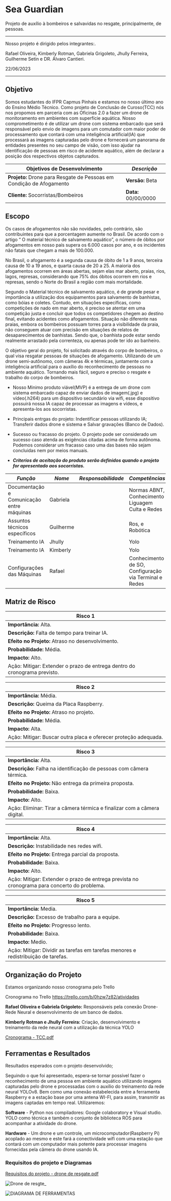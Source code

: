 # Sea Guardian

Projeto de auxílio à bombeiros e salvavidas no resgate, principalmente, de pessoas.

---

Nosso projeto é dirigido pelos integrantes:.

Rafael Oliveira, Kimberly Rotman, Gabriela Grigoleto, Jhully Ferreira, Guilherme Setin
e DR. Álvaro Cantieri.

22/06/2023

---

## Objetivo

   Somos estudantes do IFPR Capmus Pinhais e estamos no nosso último ano do Ensino Médio Técnico. Como projeto de Conclusão de Curoso(TCC) nós nos propomos em parceria com as Oficinas 2.0 a fazer um drone de monitoramento em ambientes com superfície aquática. Nosso comprometimento é de utilizar um drone com sistema embarcado que será responsável pelo envio de imagens para um comutador com maior poder de processamento que contará com uma inteligência artificial(IA) que processará as imagens capturadas pelo drone e fornecerá um panorama de entidades presentes no seu campo de visão, com isso ajudar na identificação de pessoas em risco de acidente aquático, além de declarar a posição dos respectivos objetos capturados.

| __Objetivos de Desenvolvimento__ | _Descrição_ |
| --- | --- |
| __Projeto:__ Drone para Resgate de Pessoas em Condição de Afogamento | __Versão:__ Beta |
| __Cliente:__ Socorristas/Bombeiros | __Data:__ 00/00/0000 |

## Escopo

Os casos de afogamentos não são novidades, pelo contrário, são contribuintes para que a porcentagem aumente no Brasil. De acordo com o artigo “ O material técnico de salvamento aquático”, o número de óbitos por afogamentos em nosso país supera os 6.000 casos por ano, e os incidentes não fatais que chegam a mais de 100.000. 

No Brasil, o afogamento é a segunda causa de óbito de 1 a 9 anos, terceira causa de 10 a 19 anos, e quarta causa de 20 a 25. A maioria dos afogamentos ocorrem em áreas abertas, sejam elas mar aberto, praias, rios, lagos, represas, considerando que 75% dos óbitos ocorrem em rios e represas, sendo o Norte do Brasil a região com mais mortalidade. 

Segundo o Material técnico de salvamento aquático, é de grande pesar e importância a utilização dos equipamentos para salvamento de banhistas, como bóias e coletes. Contudo, em situações específicas, como competições de nado em mar aberto, é preciso se atentar em uma competição justa e concluir que todos os competidores chegem ao destino final, evitando acidentes como afogamentos. Situação não diferente nas praias, embora os bombeiros possuam torres para a visibilidade da praia, não conseguem atuar com precisão em situações de relatos de desaparecimentos de banhistas. Sendo que, o banhista pode estar sendo realmente arrastado pela correnteza, ou apenas pode ter ido ao banheiro.  

O objetivo geral do projeto, foi solicitado através do corpo de bombeiros, o qual visa resgatar pessoas de situações de afogamento. Utilizando de um drone semi-autônomo, com câmeras 4k e térmicas, juntamente com a inteligência artificial para o auxílio do reconhecimento de pessoas no ambiente aquático. Tornando mais fácil, seguro e preciso o resgate e trabalho do corpo de bombeiros. 


   * Nosso Minimo produto viável(MVP) é a entrega de um drone com sistema embarcado capaz de enviar dados de imagem(.jpg) e vídeo(.h264) para um dispositivo secundário via wifi, esse dispositivo possuirá nossa IA capaz de processar as imagens e vídeos, e apresenta-los aos socorristas.
  
   * Principais entrgas do projeto: Indentificar pessoas utilizando IA; Transferir dados drone e sistema e Salvar gravações (Banco de Dados).

   * Sucesso ou fracasso do projeto. O projeto pode ser considerado um sucesso caso atenda as exigências citadas acima de forma autônoma. Podemos considerar um fracasso caso uma das bases não sejam concluidas nem por meios manuais.

   * ***Criterios de aceitação do produto serão definidos quando o projeto for apresentado aos socorristas.***

|**_Função_**|**_Nome_**|**_Responsabilidade_**|**_Competências_**|
|---|---|---|---|
|Documentação e Comunicação entre máquinas|Gabriela||Normas ABNT, Conhecimento Liguagem Culta e Redes |
|Assuntos técnicos específicos|Guilherme|| Ros, e Robótica|
|Treinamento IA|Jhully|| Yolo|
|Treinamento IA|Kimberly|| Yolo|
|Configurações das Máquinas|Rafael||Conhecimento de SO, Configuração via Terminal e Redes|

## Matriz de Risco

| __Risco 1__ |
| --- |
| __Importância:__ Alta. |
| __Descrição:__ Falta de tempo para treinar IA. |
| __Efeito no Projeto:__ Atraso no desenvolvimento. |
| __Probabilidade:__ Média. |
| __Impacto:__ Alto. |
| Ação: Mitigar: Extender o prazo de entrega dentro do cronograma previsto. |


| __Risco 2__ |
| --- |
| __Importância:__ Média. |
| __Descrição:__ Queima da Placa Raspberry. |
| __Efeito no Projeto:__ Atraso no projeto. |
| __Probabilidade:__ Média. |
| __Impacto:__ Alta. |
| Ação: Mitigar: Buscar outra placa e oferecer proteção adequada. |


| __Risco 3__ |
| --- |
| __Importância:__ Alta. |
| __Descrição:__ Falha na identificação de pessoas com câmera térmica. |
| __Efeito no Projeto:__ Não entrega da primeira proposta. |
| __Probabilidade:__ Baixa. |
| __Impacto:__ Alto. |
| Ação: Eliminar: Tirar a câmera térmica e finalizar com a câmera digital. |


| __Risco 4__ |
| --- |
| __Importância:__ Alta. |
| __Descrição:__ Instabilidade nes redes wifi. |
| __Efeito no Projeto:__ Entrega parcial da proposta. |
| __Probabilidade:__ Baixa. | 
| __Impacto:__ Alto. |
| Ação: Mitigar: Extender o prazo de entrega prevista no cronograma para concerto do problema. |


| __Risco 5__ |
| --- |
| __Importância:__ Media. |
| __Descrição:__ Excesso de trabalho para a equipe. |
| __Efeito no Projeto:__ Progresso lento. |
| __Probabilidade:__ Baixa. |
| __Impacto:__ Medio. |
| Ação: Mitigar: Dividir as tarefas em tarefas menores e redistribuição de tarefas. |

## Organização do Projeto

Estamos organizando nosso cronograma pelo Trello

Cronograma no Trello https://trello.com/b/0hzw7z82/atividades

   **Rafael Oliveira e Gabriela Grigoleto:** Responsáveis pela conexão Drone-Rede Neural e desenvolvimento de um banco de dados.

   **Kimberly Rotman e Jhully Ferreira:** Criação, desenvolvimento e treinamento da rede neural com a utilização da técnica YOLO

[Cronograma -  TCC.pdf](https://github.com/Rafael-121/Rafael-121/files/11916023/Cronograma.-.TCC.pdf)


## Ferramentas e Resultados

Resultados esperados com o projeto desenvolvido;

Seguindo o que foi apresentado, espera-se tornar possível fazer o reconhecimento de uma pessoa em ambiente aquático utilizando imagens capturadas pelo drone e processadas com o auxílio do treinamento da rede neural YOLOv8. Bem como uma conexão estabelecida entre a ferramenta Raspberry e a estação base por uma antena WI-FI, para assim, transmitir as imagens captadas em tempo real. Utilizaremos:

 __Software__ - Python nos compiladores: Google colaboratory e Visual studio. YOLO como técnica e também o conjunto de biblioteca ROS para acompanhar a atividade do drone.

__Hardware__ - Um drone e um controle, um microcomputador(Raspberry Pi) acoplado ao mesmo e este fará a conectividade wifi com uma estação que contará com um computador mais potente para processar imagens fornecidas pela câmera do drone usando IA.

### Requisitos do projeto e Diagramas

[Requisitos do projeto - drone de resgate.pdf](https://github.com/Rafael-121/Rafael-121/files/11962295/Requisitos.do.projeto.-.drone.de.resgate.pdf)

![Drone de resgte_](https://github.com/Rafael-121/Rafael-121/assets/137511020/7eebe1b4-e629-426b-83d6-12aa763c6d03)

![DIAGRAMA DE FERRAMENTAS ](https://github.com/Rafael-121/Rafael-121/assets/137511020/4dcc0f06-4aa4-45c5-b56c-1fc4c807c7a4)

<!---
Rafael-121/Rafael-121 is a ✨ special ✨ repository because its `README.md` (this file) appears on your GitHub profile.
You can click the Preview link to take a look at your changes.
--->
